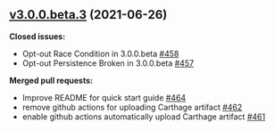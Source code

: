 #

## [v3.0.0.beta.3](https://github.com/mixpanel/mixpanel-swift/tree/v3.0.0.beta.3) (2021-06-26)

**Closed issues:**

- Opt-out Race Condition in 3.0.0.beta [\#458](https://github.com/mixpanel/mixpanel-swift/issues/458)
- Opt-out Persistence Broken in 3.0.0.beta [\#457](https://github.com/mixpanel/mixpanel-swift/issues/457)

**Merged pull requests:**

- Improve README for quick start guide [\#464](https://github.com/mixpanel/mixpanel-swift/pull/464)
- remove github actions for uploading Carthage artifact [\#462](https://github.com/mixpanel/mixpanel-swift/pull/462)
- enable github actions automatically upload Carthage artifact [\#461](https://github.com/mixpanel/mixpanel-swift/pull/461)



